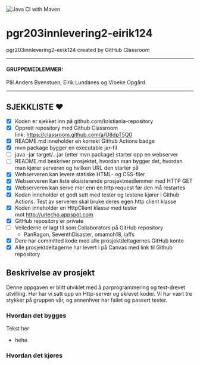 ![Java CI with Maven](https://github.com/kristiania/pgr203innlevering2-eirik124/workflows/Java%20CI%20with%20Maven/badge.svg)

# pgr203innlevering2-eirik124
pgr203innlevering2-eirik124 created by GitHub Classroom

-----------------------------------------------------------

#### GRUPPEMEDLEMMER:
Pål Anders Byenstuen, Eirik Lundanes og Vibeke Opgård.

-----------------------------------------------------------

SJEKKLISTE ♥
----------
* [x] Koden er sjekket inn på github.com/kristiania-repository
* [x] Opprett repository med Github Classroom link: https://classroom.github.com/a/U8dpT5Q0
* [x] README.md inneholder en korrekt Github Actions badge
* [x] mvn package bygger en executable jar-fil
* [ ] java -jar target/...jar (etter mvn package) starter opp en webserver
* [ ] README.md beskriver prosjektet, hvordan man bygger det, hvordan man kjører serveren og hvilken URL den starter på
* [x] Webserveren kan levere statiske HTML- og CSS-filer
* [x] Webserveren kan liste eksisterende prosjektmedlemmer med HTTP GET
* [x] Webserveren kan serve mer enn én http request før den må restartes
* [x] Koden inneholder et godt sett med tester og testene kjører i Github Actions. Test av serveren skal bruke deres egen http client klasse
* [x] Koden inneholder en HttpClient klasse med tester mot http://urlecho.appspot.com
* [x] GitHub repository er private
* [ ] Veilederne er lagt til som Collaborators på GitHub repository
  * PanRagon, SeventhDisaster, omamoh18, iaffs
* [x] Dere har committed kode med alle prosjektdeltagernes GitHub konto
* [x] Alle prosjektdeltagerne har levert i på Canvas med link til Github repository

## Beskrivelse av prosjekt

Denne oppgaven er blitt utviklet med å parprogrammering og test-drevet utvilling. Her har vi satt opp en Http-server og skrevet koder. Vi har vært tre stykker på gruppen vår, og annenhver har failet og passert tester.

### Hvordan det bygges

Tekst her
* hehe

### Hvordan det kjøres




